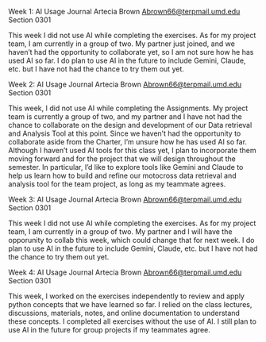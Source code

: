 Week 1:
AI Usage Journal
Artecia Brown
Abrown66@terpmail.umd.edu
Section 0301

This week I did not use AI while completing the exercises. As for my project team, I am currently in a group of two. 
My partner just joined, and we haven’t had the opportunity to collaborate yet, so I am not sure how he has used AI so far.
I do plan to use AI in the future to include Gemini, Claude, etc. but I have not had the chance to try them out yet.

Week 2:
AI Usage Journal 
Artecia Brown
Abrown66@terpmail.umd.edu
Section 0301

This week, I did not use AI while completing the Assignments. My project team is currently a group of two, and my partner and I have not had the chance to collaborate on the design and development of our Data retrieval and Analysis Tool at this point. Since we haven’t had the opportunity to collaborate aside from the Charter, I’m unsure how he has used AI so far. Although I haven’t used AI tools for this class yet, I plan to incorporate them moving forward and for the project that we will design throughout the semester. In particular, I’d like to explore tools like Gemini and Claude to help us learn how to build and refine our motocross data retrieval and analysis tool for the team project, as long as my teammate agrees.

Week 3:
AI Usage Journal
Artecia Brown
Abrown66@terpmail.umd.edu
Section 0301

This week I did not use AI while completing the exercises. As for my project team, I am currently in a group of two. 
My partner and I will have the opporunity to collab this week, which could change that for next week.
I do plan to use AI in the future to include Gemini, Claude, etc. but I have not had the chance to try them out yet.

Week 4:
AI Usage Journal
Artecia Brown
Abrown66@terpmail.umd.edu
Section 0301

This week, I worked on the exercises independently to review and apply python concepts that we have learned so far. I relied on the class lectures, discussions, materials, notes, and online documentation to understand these concepts. I completed all exercises without the use of AI. I still plan to use AI in the future for group projects if my teammates agree.